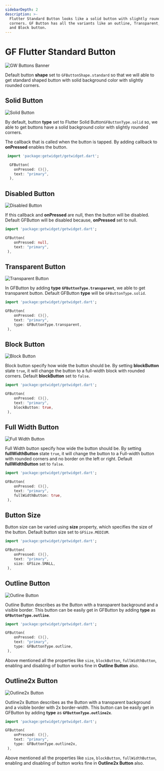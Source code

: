 ```yaml
---
sidebarDepth: 2
description: >-
  Flutter Standard Button looks like a solid button with slightly rounded
  corners. GF Button has all the variants like an outline, Transparent, Disable,
  and Block button.
---
```


# GF Flutter Standard Button

![GW Buttons Banner](https://ik.imagekit.io/ionicfirebaseapp/getwidget/docs/tr:w-800,f-auto/Standard_buttons_-_solid_bfYdW7r4D.png)

Default button **shape** set to `GFButtonShape.standard` so that we will able to get standard shaped button with solid background color with slightly rounded corners.

## Solid Button

![Solid Button](https://ik.imagekit.io/ionicfirebaseapp/getwidget/docs/tr:w-800,f-auto/solid-button-2x_1mtTU6eHS_d9pt0_fS_g.png)

By default, button **type** set to Flutter Solid Button`GFButtonType.solid` so, we able to get buttons have a solid background color with slightly rounded corners.

The callback that is called when the button is tapped. By adding callback to **onPressed** enables the button.

```dart
 import 'package:getwidget/getwidget.dart';

  GFButton(
    onPressed: (){},
    text: "primary",
  ),
```

## Disabled Button

![Disabled Button](https://ik.imagekit.io/ionicfirebaseapp/getwidget/docs/tr:w-800,f-auto/disabled-button-2x_BF_NVpDS8_LvFp8btIa2.png)

If this callback and **onPressed** are null, then the button will be disabled. Default GFButton will be disabled because, **onPressed** set to null.

```dart
import 'package:getwidget/getwidget.dart';

GFButton(
    onPressed: null,
    text: "primary",
 ),
```

## Transparent Button

![Transparent Button](https://ik.imagekit.io/ionicfirebaseapp/getwidget/docs/tr:w-800,f-auto/transparent-button-2x_CnsR7pkJx_1foWmNnyos.png)

In GFButton by adding **type** **`GFButtonType.transparent`**, we able to get transparent button. Default GFButton **type** will be `GFButtonType.solid`.

```dart
import 'package:getwidget/getwidget.dart';

GFButton(
    onPressed: (){},
    text: "primary",
    type: GFButtonType.transparent,
 ),
```

## Block Button

![Block Button](https://ik.imagekit.io/ionicfirebaseapp/getwidget/docs/tr:w-800,f-auto/block-buttons-2x_gd1aXxKLI_YTwXCQ0t0.png)

Block button specify how wide the button should be. By setting **blockButton** state `true`, it will change the button to a full-width block with rounded corners. Default **blockButton** set to `false`.

```dart
import 'package:getwidget/getwidget.dart';

GFButton(
    onPressed: (){},
    text: "primary",
    blockButton: true,
 ),
```

## Full Width Button

![Full Width Button](https://ik.imagekit.io/ionicfirebaseapp/getwidget/docs/tr:w-800,f-auto/fullwidth-icon-button-2x-1_rsx_EmmVZ_A_wcghxKaW.png)

Full Width button specify how wide the button should be. By setting **fullWidthButton** state `true`, it will change the button to a Full-width button with rounded corners and no border on the left or right. Default **fullWidthButton** set to `false`.

```dart
import 'package:getwidget/getwidget.dart';

GFButton(
    onPressed: (){},
    text: "primary",
    fullWidthButton: true,
 ),
```

## Button Size

Button size can be varied using **size** property, which specifies the size of the button. Default button size set to `GFSize.MEDIUM`.

```dart
import 'package:getwidget/getwidget.dart';

GFButton(
    onPressed: (){},
    text: "primary",
    size: GFSize.SMALL,
 ),
```

## Outline Button

![Outline Button](https://ik.imagekit.io/ionicfirebaseapp/getwidget/docs/tr:w-800,f-auto/outline-2x-2x-1_LtgeZktSN_Id3QwQtR2I.png)

Outline Button describes as the Button with a transparent background and a visible border. This button can be easily get in GFButton by adding **type** as **`GFButtonType.outline`**.

```dart
import 'package:getwidget/getwidget.dart';

GFButton(
    onPressed: (){},
    text: "primary",
    type: GFButtonType.outline,
 ),
```

Above mentioned all the properties like `size`, `blockButton`, `fullWidthButton`, enabling and disabling of button works fine in **Outline Button** also.

## Outline2x Button

![Outline2x Button](https://ik.imagekit.io/ionicfirebaseapp/getwidget/docs/tr:w-800,f-auto/outline-2x-2x-1_LtgeZktSN_Id3QwQtR2I.png)

Outline2x Button describes as the Button with a transparent background and a visible border with 2x border-width. This button can be easily get in GFButton by adding **type** as **`GFButtonType.outline2x`**.

```dart
import 'package:getwidget/getwidget.dart';

GFButton(
    onPressed: (){},
    text: "primary",
    type: GFButtonType.outline2x,
 ),
```

Above mentioned all the properties like `size`, `blockButton`, `fullWidthButton`, enabling and disabling of button works fine in **Outline2x Button** also.

